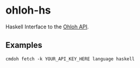 ohloh-hs
========

Haskell Interface to the [Ohloh API](http://meta.ohloh.net/getting_started/).

Examples
--------

    cmdoh fetch -k YOUR_API_KEY_HERE language haskell
